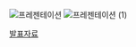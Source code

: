 ![프레젠테이션](https://github.com/user-attachments/assets/af996f61-bc23-4e2a-9275-5969021efd59)
![프레젠테이션 (1)](https://github.com/user-attachments/assets/6b52bf46-f577-4531-a04e-4c1793928a78)

[발표자료](https://www.canva.com/design/DAGWtnUMApA/4MXtSok8uC09bgkaD7qFpg/edit?utm_content=DAGWtnUMApA&utm_campaign=designshare&utm_medium=link2&utm_source=sharebutton)
